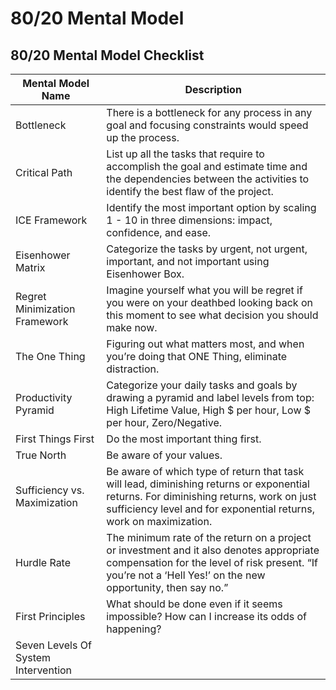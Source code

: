 # 80/20 Mental Model

## 80/20 Mental Model Checklist


Mental Model Name | Description
-- | --
Bottleneck | There is a bottleneck for any process in any goal and focusing constraints would speed up the process.
Critical Path | List up all the tasks that require to accomplish the goal and estimate time and the dependencies between the activities to identify the best flaw of the project. 
ICE Framework | Identify the most important option by scaling 1 - 10 in three dimensions: impact, confidence, and ease.
Eisenhower Matrix | Categorize the tasks by urgent, not urgent, important, and not important using Eisenhower Box.
Regret Minimization Framework | Imagine yourself what you will be regret if you were on your deathbed looking back on this moment to see what decision you should make now.
The One Thing | Figuring out what matters most, and when you’re doing that ONE Thing, eliminate distraction.
Productivity Pyramid | Categorize your daily tasks and goals by drawing a pyramid and label levels from top: High Lifetime Value, High $ per hour, Low $ per hour, Zero/Negative.
First Things First | Do the most important thing first.
True North | Be aware of your values.
Sufficiency vs. Maximization | Be aware of which type of return that task will lead, diminishing returns or exponential returns. For diminishing returns, work on just sufficiency level and for exponential returns, work on maximization. 
Hurdle Rate | The minimum rate of the return on a project or investment and it also denotes appropriate compensation for the level of risk present. “If you’re not a ‘Hell Yes!’ on the new opportunity, then say no.”
First Principles | What should be done even if it seems impossible? How can I increase its odds of happening?
Seven Levels Of System Intervention | 


